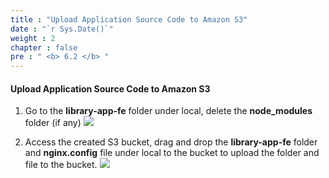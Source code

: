 ```yaml
---
title : "Upload Application Source Code to Amazon S3"
date : "`r Sys.Date()`"
weight : 2
chapter : false
pre : " <b> 6.2 </b> "
---
```


#### Upload Application Source Code to Amazon S3
1. Go to the **library-app-fe** folder under local, delete the **node_modules** folder (if any)
![](/workshop01-AWS-FCJ-2024/images/6-2/01.png?width=50pc)

2. Access the created S3 bucket, drag and drop the **library-app-fe** folder and **nginx.config** file under local to the bucket to upload the folder and file to the bucket.
![](/workshop01-AWS-FCJ-2024/images/6-2/02.png?width=50pc)